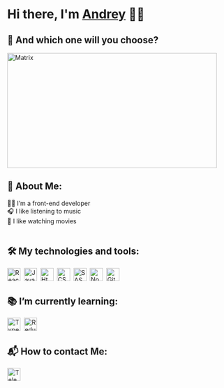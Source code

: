 <h1>Hi there, I'm <a href="https://amelin.movies.nomoredomains.club/" target="_blank">Andrey</a> ✌🏼</h1>

## 💊 And which one will you choose?

<img src="https://media.giphy.com/media/OvDTq5V3EepBS/giphy.gif" width="480" height="264" alt="Matrix"/>

## 👶 About Me:

👨‍💻 I’m a front-end developer<br>
🎧 I like listening to music<br>
🍿 I like watching movies<br>
<br>

## 🛠 My technologies and tools:

<img src="https://img.icons8.com/color/48/null/react-native.png" height="30" alt="React"/>&nbsp;
<img src="https://img.icons8.com/color/48/null/javascript--v1.png" height="30" alt="JavaScript"/>&nbsp;
<img src="https://img.icons8.com/color/48/null/html-5--v1.png" height="30" alt="Html"/>&nbsp;
<img src="https://img.icons8.com/color/48/null/css3.png" height="30" alt="CSS"/>&nbsp;
<img src="https://img.icons8.com/color/48/null/sass.png" height="30" alt="SASS"/>&nbsp;
<img src="https://img.icons8.com/fluency/48/null/node-js.png" height="30" alt="NodeJS"/>&nbsp;
<img src="https://img.icons8.com/ios-filled/50/null/github.png" height="30" alt="GitHub"/>&nbsp;
<br>

## 📚 I’m currently learning:

<img src="https://img.icons8.com/fluency/48/null/typescript--v2.png" height="30" alt="TypeScript"/>&nbsp;
<img src="https://img.icons8.com/color/48/null/redux.png" height="30" alt="Redux"/>&nbsp;
<br>

## 📬 How to contact Me:

<img src="https://img.icons8.com/color/48/null/telegram-app--v1.png" height="30" alt="Telegram"><a href="https://t.me/mel_svk"></a></img>
